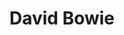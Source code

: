 ---
title: "David Bowie"
summary: "David Bowie is the debut studio album by the English musician David Bowie, originally released in the United Kingdom on 1 June 1967 through Decca subsidiary Deram Records. Produced by Mike Vernon and recorded from November 1966 to March 1967 at London's Decca Studios, the album followed a string of singles for Pye Records that failed to chart. Vernon hired numerous studio musicians for the album's sessions; Bowie and his former Buzz bandmate Derek Fearnley composed music charts for the orchestra using Freda Dinn's Observer's Guide to Music.
Musically, the album displays a baroque pop and music hall sound influenced by Anthony Newley and the Edwardian styles of contemporary British rock bands. The songs are primarily led by orchestral brass and woodwind instruments rather than traditional instruments in pop music at the time, although some tracks feature guitar. The lyrics are short-story narratives ranging from lighthearted to dark, discussing themes from childhood innocence, to drug use and totalitarianism. Bowie utilised various ideologies on the record for his later works. The cover artwork is a headshot of Bowie in a mod haircut wearing a high-collared jacket.
Released in both mono and stereo mixes, David Bowie received positive reviews from music journalists but was a commercial failure due to a lack of promotion from Deram. Two tracks were omitted for its release in the United States in August 1967. Bowie provided more tracks for Deram, all of which were rejected and led to his departure from the label. Retrospective reviews unfavourably compare David Bowie to the artist's later works, but some recognise it positively on its own terms. The album was reissued in a two-disc deluxe edition in 2010, featuring both mixes and other tracks from the period."
slug: "david-bowie"
image: "david-bowie.jpg"
apple_music_artist_url: "None"
wikipedia_url: "https://en.wikipedia.org/wiki/David_Bowie_(1967_album)"
---